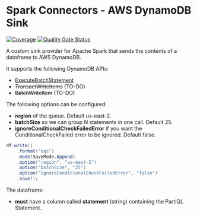 # Spark Connectors - AWS DynamoDB Sink

[![Coverage](http://leozvasconcellos-sonarqube.eastus.azurecontainer.io:9000/api/project_badges/measure?project=com.leonardozv%3Aspark-connectors-aws-dynamodb&metric=coverage&token=sqb_5babfc9012b9b2d0ad4ff97e6a1f676223b6adc7)](http://leozvasconcellos-sonarqube.eastus.azurecontainer.io:9000/dashboard?id=com.leonardozv%3Aspark-connectors-aws-dynamodb)
[![Quality Gate Status](http://leozvasconcellos-sonarqube.eastus.azurecontainer.io:9000/api/project_badges/measure?project=com.leonardozv%3Aspark-connectors-aws-dynamodb&metric=alert_status&token=sqb_5babfc9012b9b2d0ad4ff97e6a1f676223b6adc7)](http://leozvasconcellos-sonarqube.eastus.azurecontainer.io:9000/dashboard?id=com.leonardozv%3Aspark-connectors-aws-dynamodb)

A custom sink provider for Apache Spark that sends the contents of a dataframe to AWS DynamoDB.

It supports the following DynamoDB APIs:
- [ExecuteBatchStatement](https://docs.aws.amazon.com/amazondynamodb/latest/APIReference/API_BatchExecuteStatement.html)
- ~~TransactWriteItems~~ (TO-DO)
- ~~BatchWriteItem~~ (TO-DO)

The following options can be configured:
- **region** of the queue. Default us-east-2.
- **batchSize** so we can group N statements in one call. Default 25.
- **ignoreConditionalCheckFailedError** if you want the ConditionalCheckFailed error to be ignored. Default false.

```java
df.write()
    .format("sqs")
    .mode(SaveMode.Append)
    .option("region", "us-east-2")
    .option("batchSize", "25")
    .option("ignoreConditionalCheckFailedError", "false")
    .save();
```

The dataframe:
- **must** have a column called **statement** (string) containing the PartiQL Statement.
